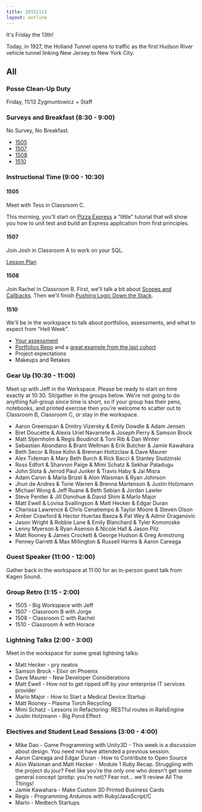 ```yaml
---
title: 20151113
layout: outline
---
```


It's Friday the 13th!

Today, in 1927, the Holland Tunnel opens to traffic as the first Hudson River vehicle tunnel linking New Jersey to New York City.

## All

### Posse Clean-Up Duty

Friday, 11/13 Zygmuntowicz + Staff

### Surveys and Breakfast (8:30 - 9:00)

No Survey, No Breakfast.

* [1505](http://goo.gl/forms/Yeiumi76pk)
* [1507](http://goo.gl/forms/y2iozIGcWG)
* [1508](http://goo.gl/forms/bUBseVj8AU)
* [1510](http://goo.gl/forms/EC7VbocO9S)

### Instructional Time (9:00 - 10:30)

#### 1505

Meet with Tess in Classroom C.

This morning, you'll start on [Pizza Express][pe] a "little" tutorial that will show you how to unit test and build an Express application from first principles.

[pe]: https://github.com/turingschool-examples/pizza-express

#### 1507

Join Josh in Classroom A to work on your SQL.

[Lesson Plan](https://github.com/turingschool/lesson_plans/blob/master/ruby_03-professional_rails_applications/intermediate_sql.md)

#### 1508

Join Rachel in Classroom B. First, we'll talk a bit about [Scopes and Callbacks](https://github.com/turingschool/lesson_plans/blob/master/ruby_02-web_applications_with_ruby/transactions_scopes_callbacks.markdown). Then we'll finish [Pushing Logic Down the Stack](http://tutorials.jumpstartlab.com/topics/architecture/pushing_logic_down_the_stack.html).

#### 1510

We'll be in the workspace to talk about portfolios, assessments, and what to expect from "Hell Week".

* [Your assessment](http://tutorials.jumpstartlab.com/academy/assessments/scrabble.html)
* [Portfolios Repo](https://github.com/turingschool/portfolios) and a [great example from the last cohort](https://github.com/turingschool/portfolios/blob/master/students/1508/emily-dowdle/20151002-emily_dowdle-m1.markdown)
* Project expectations
* Makeups and Retakes

### Gear Up (10:30 - 11:00)

Meet up with Jeff in the Workspace. Please be ready to start on time exactly at 10:30. Sit/gather in the groups below. We're not going to do anything full-group since time is short, so if your group has their pens, notebooks, and printed exercise then you're welcome to scatter out to Classroom B, Classroom C, or stay in the workspace.

* Aaron Greenspan & Dmitry Vizersky & Emily Dowdle & Adam Jensen
* Bret Doucette & Alexis Uriel Navarrete & Joseph Perry & Samson Brock
* Matt Stjernholm & Regis Boudinot & Toni Rib & Dan Winter
* Sebastian Abondano & Brant Wellman & Erik Butcher & Jamie Kawahara
* Beth Secor & Rose Kohn & Brennan Holtzclaw & Dave Maurer
* Alex Tideman & Mary Beth Burch & Rick Bacci & Stanley Siudzinski
* Ross Edfort & Shannon Paige & Mimi Schatz & Sekhar Paladugu
* John Slota & Jerrod Paul Junker & Travis Haby & Jai Misra
* Adam Caron & Marla Brizel & Alon Waisman & Ryan Johnson
* Jhun de Andres & Torie Warren & Brenna Martenson & Justin Holzmann
* Michael Wong & Jeff Ruane & Beth Sebian & Jordan Lawler
* Steve Pentler & Jill Donohue & David Shim & Marlo Major
* Matt Ewell & Lovisa Svallingson & Matt Hecker & Edgar Duran
* Charissa Lawrence & Chris Cenatiempo & Taylor Moore & Steven Olson
* Amber Crawford & Hector Huertas Baeza & Pat Wey & Admir Draganovic
* Jason Wright & Robbie Lane & Emily Blanchard & Tyler Komoroske
* Lenny Myerson & Ryan Asensio & Nicole Hall & Jason Pilz
* Matt Rooney & James Crockett & George Hudson & Greg Armstrong
* Penney Garrett & Max Millington & Russell Harms & Aaron Careaga

### Guest Speaker (11:00 - 12:00)

Gather back in the workspace at 11:00 for an in-person guest talk from Kagen Sound.

### Group Retro (1:15 - 2:00)

* 1505 - Big Workspace with Jeff
* 1507 - Classroom B with Jorge
* 1508 - Classroom C with Rachel
* 1510 - Classroom A with Horace

### Lightning Talks (2:00 - 3:00)

Meet in the workspace for some great lightning talks:

* Matt Hecker - pry neatos
* Samson Brock - Elixir on Phoenix
* Dave Maurer - New Developer Considerations
* Matt Ewell - How not to get ripped off by your enterprise IT services provider
* Marlo Major - How to Start a Medical Device Startup
* Matt Rooney - Plasma Torch Recycling
* Mimi Schatz - Lessons in Refactoring: RESTful routes in RailsEngine
* Justin Holzmann - Big Pond Effect

### Electives and Student Lead Sessions (3:00 - 4:00)

* Mike Dao - Game Programming with Unity3D - This week is a discussion about design. You need not have attended a previous session.
* Aaron Careaga and Edgar Duran - How to Contribute to Open Source
* Alon Waisman and Matt Hecker - Module 1 Ruby Recap. Struggling with the project du jour? Feel like you're the only one who doesn't get some general concept (protip: you're not)? Fear not... we'll review All The Things!
* Jamie Kawahara - Make Custom 3D Printed Business Cards
* Regis - Programming Arduinos with Ruby/JavaScript/C
* Marlo - Medtech Startups
